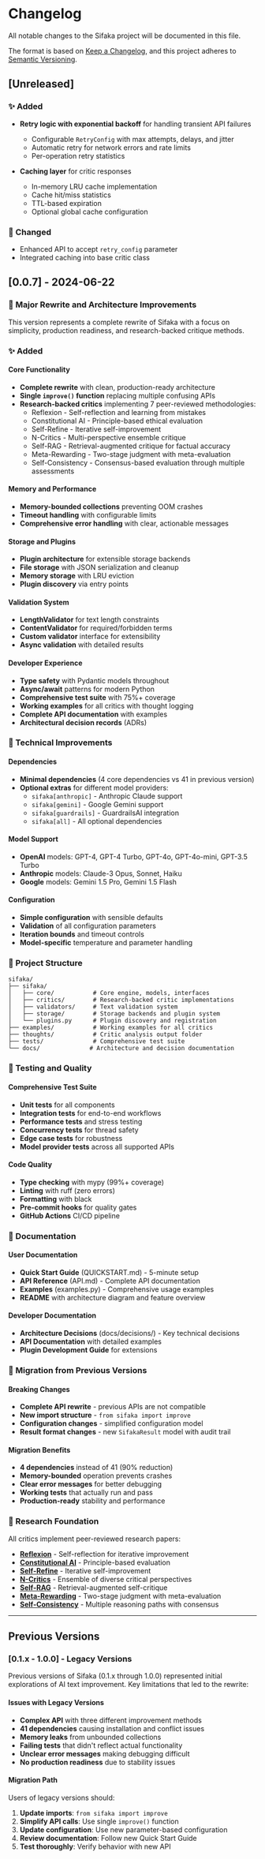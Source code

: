 # Changelog

All notable changes to the Sifaka project will be documented in this file.

The format is based on [Keep a Changelog](https://keepachangelog.com/en/1.0.0/),
and this project adheres to [Semantic Versioning](https://semver.org/spec/v2.0.0.html).

## [Unreleased]

### ✨ Added
- **Retry logic with exponential backoff** for handling transient API failures
  - Configurable `RetryConfig` with max attempts, delays, and jitter
  - Automatic retry for network errors and rate limits
  - Per-operation retry statistics

- **Caching layer** for critic responses
  - In-memory LRU cache implementation
  - Cache hit/miss statistics
  - TTL-based expiration
  - Optional global cache configuration

### 🔧 Changed
- Enhanced API to accept `retry_config` parameter
- Integrated caching into base critic class

## [0.0.7] - 2024-06-22

### 🎯 Major Rewrite and Architecture Improvements

This version represents a complete rewrite of Sifaka with a focus on simplicity, production readiness, and research-backed critique methods.

### ✨ Added

#### Core Functionality
- **Complete rewrite** with clean, production-ready architecture
- **Single `improve()` function** replacing multiple confusing APIs
- **Research-backed critics** implementing 7 peer-reviewed methodologies:
  - Reflexion - Self-reflection and learning from mistakes
  - Constitutional AI - Principle-based ethical evaluation
  - Self-Refine - Iterative self-improvement
  - N-Critics - Multi-perspective ensemble critique
  - Self-RAG - Retrieval-augmented critique for factual accuracy
  - Meta-Rewarding - Two-stage judgment with meta-evaluation
  - Self-Consistency - Consensus-based evaluation through multiple assessments

#### Memory and Performance
- **Memory-bounded collections** preventing OOM crashes
- **Timeout handling** with configurable limits
- **Comprehensive error handling** with clear, actionable messages

#### Storage and Plugins
- **Plugin architecture** for extensible storage backends
- **File storage** with JSON serialization and cleanup
- **Memory storage** with LRU eviction
- **Plugin discovery** via entry points

#### Validation System
- **LengthValidator** for text length constraints
- **ContentValidator** for required/forbidden terms
- **Custom validator** interface for extensibility
- **Async validation** with detailed results

#### Developer Experience
- **Type safety** with Pydantic models throughout
- **Async/await** patterns for modern Python
- **Comprehensive test suite** with 75%+ coverage
- **Working examples** for all critics with thought logging
- **Complete API documentation** with examples
- **Architectural decision records** (ADRs)

### 🔧 Technical Improvements

#### Dependencies
- **Minimal dependencies** (4 core dependencies vs 41 in previous version)
- **Optional extras** for different model providers:
  - `sifaka[anthropic]` - Anthropic Claude support
  - `sifaka[gemini]` - Google Gemini support  
  - `sifaka[guardrails]` - GuardrailsAI integration
  - `sifaka[all]` - All optional dependencies

#### Model Support
- **OpenAI** models: GPT-4, GPT-4 Turbo, GPT-4o, GPT-4o-mini, GPT-3.5 Turbo
- **Anthropic** models: Claude-3 Opus, Sonnet, Haiku
- **Google** models: Gemini 1.5 Pro, Gemini 1.5 Flash

#### Configuration
- **Simple configuration** with sensible defaults
- **Validation** of all configuration parameters
- **Iteration bounds** and timeout controls
- **Model-specific** temperature and parameter handling

### 📁 Project Structure

```
sifaka/
├── sifaka/
│   ├── core/           # Core engine, models, interfaces
│   ├── critics/        # Research-backed critic implementations  
│   ├── validators/     # Text validation system
│   ├── storage/        # Storage backends and plugin system
│   └── plugins.py      # Plugin discovery and registration
├── examples/           # Working examples for all critics
├── thoughts/           # Critic analysis output folder
├── tests/              # Comprehensive test suite
└── docs/              # Architecture and decision documentation
```

### 🧪 Testing and Quality

#### Comprehensive Test Suite
- **Unit tests** for all components
- **Integration tests** for end-to-end workflows
- **Performance tests** and stress testing
- **Concurrency tests** for thread safety
- **Edge case tests** for robustness
- **Model provider tests** across all supported APIs

#### Code Quality
- **Type checking** with mypy (99%+ coverage)
- **Linting** with ruff (zero errors)
- **Formatting** with black
- **Pre-commit hooks** for quality gates
- **GitHub Actions** CI/CD pipeline

### 📖 Documentation

#### User Documentation
- **Quick Start Guide** (QUICKSTART.md) - 5-minute setup
- **API Reference** (API.md) - Complete API documentation
- **Examples** (examples.py) - Comprehensive usage examples
- **README** with architecture diagram and feature overview

#### Developer Documentation
- **Architecture Decisions** (docs/decisions/) - Key technical decisions
- **API Documentation** with detailed examples
- **Plugin Development Guide** for extensions

### 🔄 Migration from Previous Versions

#### Breaking Changes
- **Complete API rewrite** - previous APIs are not compatible
- **New import structure** - `from sifaka import improve`
- **Configuration changes** - simplified configuration model
- **Result format changes** - new `SifakaResult` model with audit trail

#### Migration Benefits
- **4 dependencies** instead of 41 (90% reduction)
- **Memory-bounded** operation prevents crashes
- **Clear error messages** for better debugging
- **Working tests** that actually run and pass
- **Production-ready** stability and performance

### 🎯 Research Foundation

All critics implement peer-reviewed research papers:

- **[Reflexion](https://arxiv.org/abs/2303.11366)** - Self-reflection for iterative improvement
- **[Constitutional AI](https://arxiv.org/abs/2212.08073)** - Principle-based evaluation  
- **[Self-Refine](https://arxiv.org/abs/2303.17651)** - Iterative self-improvement
- **[N-Critics](https://arxiv.org/abs/2310.18679)** - Ensemble of diverse critical perspectives
- **[Self-RAG](https://arxiv.org/abs/2310.11511)** - Retrieval-augmented self-critique
- **[Meta-Rewarding](https://arxiv.org/abs/2407.19594)** - Two-stage judgment with meta-evaluation
- **[Self-Consistency](https://arxiv.org/abs/2203.11171)** - Multiple reasoning paths with consensus

---

## Previous Versions

### [0.1.x - 1.0.0] - Legacy Versions

Previous versions of Sifaka (0.1.x through 1.0.0) represented initial explorations of AI text improvement. Key limitations that led to the rewrite:

#### Issues with Legacy Versions
- **Complex API** with three different improvement methods
- **41 dependencies** causing installation and conflict issues
- **Memory leaks** from unbounded collections
- **Failing tests** that didn't reflect actual functionality
- **Unclear error messages** making debugging difficult
- **No production readiness** due to stability issues

#### Migration Path
Users of legacy versions should:
1. **Update imports**: `from sifaka import improve`
2. **Simplify API calls**: Use single `improve()` function
3. **Update configuration**: Use new parameter-based configuration
4. **Review documentation**: Follow new Quick Start Guide
5. **Test thoroughly**: Verify behavior with new API